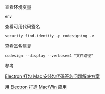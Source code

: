 查看环境变量

```shell
env
```

查看可用代码签名

```shell
security find-identity -p codesigning -v
```

查看签名信息

```shell
codesign --display --verbose=4 "文件路径"
```

参考

[Electron 打包 Mac 安装包代码签名问题解决方案](https://segmentfault.com/a/1190000012902525)

[用 Electron 打造 Mac/Win 应用](https://segmentfault.com/a/1190000011908324)

